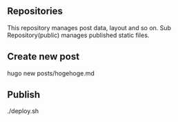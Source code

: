 
## Repositories
This repository manages post data, layout and so on.
Sub Repository(public) manages published static files.

## Create new post
hugo new posts/hogehoge.md

## Publish
./deploy.sh